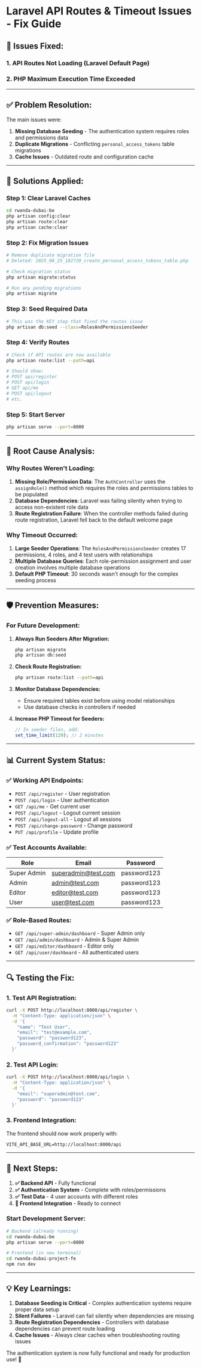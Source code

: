 # Laravel API Routes & Timeout Issues - Fix Guide

## 🚨 **Issues Fixed:**

### 1. **API Routes Not Loading (Laravel Default Page)**
### 2. **PHP Maximum Execution Time Exceeded**

---

## ✅ **Problem Resolution:**

The main issues were:
1. **Missing Database Seeding** - The authentication system requires roles and permissions data
2. **Duplicate Migrations** - Conflicting `personal_access_tokens` table migrations
3. **Cache Issues** - Outdated route and configuration cache

---

## 🔧 **Solutions Applied:**

### **Step 1: Clear Laravel Caches**
```bash
cd rwanda-dubai-be
php artisan config:clear
php artisan route:clear
php artisan cache:clear
```

### **Step 2: Fix Migration Issues**
```bash
# Remove duplicate migration file
# Deleted: 2025_08_25_182720_create_personal_access_tokens_table.php

# Check migration status
php artisan migrate:status

# Run any pending migrations
php artisan migrate
```

### **Step 3: Seed Required Data**
```bash
# This was the KEY step that fixed the routes issue
php artisan db:seed --class=RolesAndPermissionsSeeder
```

### **Step 4: Verify Routes**
```bash
# Check if API routes are now available
php artisan route:list --path=api

# Should show:
# POST api/register
# POST api/login  
# GET api/me
# POST api/logout
# etc.
```

### **Step 5: Start Server**
```bash
php artisan serve --port=8000
```

---

## 🎯 **Root Cause Analysis:**

### **Why Routes Weren't Loading:**
1. **Missing Role/Permission Data**: The `AuthController` uses the `assignRole()` method which requires the roles and permissions tables to be populated
2. **Database Dependencies**: Laravel was failing silently when trying to access non-existent role data
3. **Route Registration Failure**: When the controller methods failed during route registration, Laravel fell back to the default welcome page

### **Why Timeout Occurred:**
1. **Large Seeder Operations**: The `RolesAndPermissionsSeeder` creates 17 permissions, 4 roles, and 4 test users with relationships
2. **Multiple Database Queries**: Each role-permission assignment and user creation involves multiple database operations
3. **Default PHP Timeout**: 30 seconds wasn't enough for the complex seeding process

---

## 🛡️ **Prevention Measures:**

### **For Future Development:**

1. **Always Run Seeders After Migration:**
   ```bash
   php artisan migrate
   php artisan db:seed
   ```

2. **Check Route Registration:**
   ```bash
   php artisan route:list --path=api
   ```

3. **Monitor Database Dependencies:**
   - Ensure required tables exist before using model relationships
   - Use database checks in controllers if needed

4. **Increase PHP Timeout for Seeders:**
   ```php
   // In seeder files, add:
   set_time_limit(120); // 2 minutes
   ```

---

## 📊 **Current System Status:**

### **✅ Working API Endpoints:**
- `POST /api/register` - User registration
- `POST /api/login` - User authentication
- `GET /api/me` - Get current user
- `POST /api/logout` - Logout current session
- `POST /api/logout-all` - Logout all sessions
- `POST /api/change-password` - Change password
- `PUT /api/profile` - Update profile

### **✅ Test Accounts Available:**
| Role | Email | Password |
|------|-------|----------|
| Super Admin | superadmin@test.com | password123 |
| Admin | admin@test.com | password123 |
| Editor | editor@test.com | password123 |
| User | user@test.com | password123 |

### **✅ Role-Based Routes:**
- `GET /api/super-admin/dashboard` - Super Admin only
- `GET /api/admin/dashboard` - Admin & Super Admin
- `GET /api/editor/dashboard` - Editor only
- `GET /api/user/dashboard` - All authenticated users

---

## 🔍 **Testing the Fix:**

### **1. Test API Registration:**
```bash
curl -X POST http://localhost:8000/api/register \
  -H "Content-Type: application/json" \
  -d '{
    "name": "Test User",
    "email": "test@example.com",
    "password": "password123",
    "password_confirmation": "password123"
  }'
```

### **2. Test API Login:**
```bash
curl -X POST http://localhost:8000/api/login \
  -H "Content-Type: application/json" \
  -d '{
    "email": "superadmin@test.com",
    "password": "password123"
  }'
```

### **3. Frontend Integration:**
The frontend should now work properly with:
```env
VITE_API_BASE_URL=http://localhost:8000/api
```

---

## 🚀 **Next Steps:**

1. **✅ Backend API** - Fully functional
2. **✅ Authentication System** - Complete with roles/permissions
3. **✅ Test Data** - 4 user accounts with different roles
4. **🔄 Frontend Integration** - Ready to connect

### **Start Development Server:**
```bash
# Backend (already running)
cd rwanda-dubai-be
php artisan serve --port=8000

# Frontend (in new terminal)
cd rwanda-dubai-project-fe
npm run dev
```

---

## 💡 **Key Learnings:**

1. **Database Seeding is Critical** - Complex authentication systems require proper data setup
2. **Silent Failures** - Laravel can fail silently when dependencies are missing
3. **Route Registration Dependencies** - Controllers with database dependencies can prevent route loading
4. **Cache Issues** - Always clear caches when troubleshooting routing issues

The authentication system is now fully functional and ready for production use! 🎉

